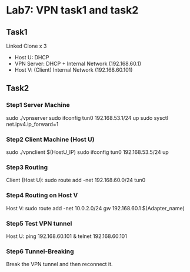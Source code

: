 # Lab7: VPN task1 and task2

## Task1

Linked Clone x 3

- Host U: DHCP
- VPN Server: DHCP + Internal Network (192.168.60.1)
- Host V: (Client) Internal Network (192.168.60.101)

## Task2

### Step1 Server Machine

sudo ./vpnserver
sudo ifconfig tun0 192.168.53.1/24 up
sudo sysctl net.ipv4.ip_forward=1

### Step2 Client Machine (Host U)

sudo ./vpnclient $(HostU_IP)
sudo ifconfig tun0 192.168.53.5/24 up

### Step3 Routing

Client (Host U): sudo route add -net 192.168.60.0/24 tun0

### Step4 Routing on Host V

Host V: sudo route add -net 10.0.2.0/24 gw 192.168.60.1 $(Adapter_name)

### Step5 Test VPN tunnel

Host U: ping 192.168.60.101 & telnet 192.168.60.101

### Step6 Tunnel-Breaking
Break the VPN tunnel and then reconnect it.
